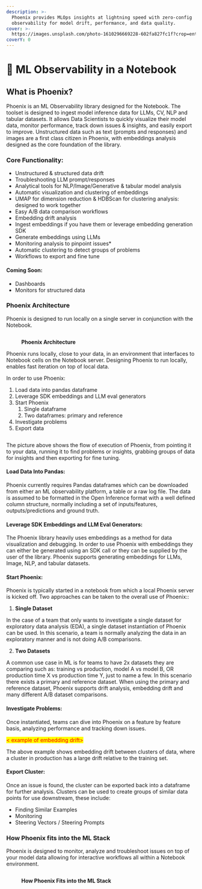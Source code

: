 ```yaml
---
description: >-
  Phoenix provides MLOps insights at lightning speed with zero-config
  observability for model drift, performance, and data quality.
cover: >-
  https://images.unsplash.com/photo-1610296669228-602fa827fc1f?crop=entropy&cs=tinysrgb&fm=jpg&ixid=MnwxOTcwMjR8MHwxfHNlYXJjaHw1fHxzcGFjZXxlbnwwfHx8fDE2NzkwOTMzODc&ixlib=rb-4.0.3&q=80
coverY: 0
---
```


# 🌟 ML Observability in a Notebook

## What is Phoenix?

Phoenix is an ML Observability library designed for the Notebook. The toolset is designed to ingest model inference data for LLMs, CV, NLP and tabular datasets. It allows Data Scientists to quickly visualize their model data, monitor performance, track down issues & insights, and easily export to improve. Unstructured data such as text (prompts and responses) and images are a first class citizen in Phoenix, with embeddings analysis designed as the core foundation of the library.&#x20;

### Core Functionality:

* Unstructured & structured data drift&#x20;
* Troubleshooting LLM prompt/responses
* Analytical tools for NLP/Image/Generative & tabular model analysis&#x20;
* Automatic visualization and clustering of embeddings
* UMAP for dimension reduction & HDBScan for clustering analysis: designed to work together
* Easy A/B data comparison workflows
* Embedding drift analysis
* Ingest embeddings if you have them or leverage embedding generation SDK
* Generate embeddings using LLMs&#x20;
* Monitoring analysis to pinpoint issues\*&#x20;
* Automatic clustering to detect groups of problems&#x20;
* Workflows to export and fine tune

#### Coming Soon:

* Dashboards
* Monitors for structured data

### Phoenix Architecture

Phoenix is designed to run locally on a single server in conjunction with the Notebook.&#x20;

<figure><img src="https://lh3.googleusercontent.com/JVbbKGB2DocrWGNum_xKVZMRVAb7c4oBcJFCL23M-diqMmerKUJKVU9ZvMLhtNTIa4RuwbcNLAr3ZSd5pku5iFw-nb9pdHF-myKWLdtAkBxFPWu2jFQ_6ugHfaMLwGUDGc-kln4It1qLyVmP6m005Tk" alt=""><figcaption><p><strong>Phoenix Architecture</strong></p></figcaption></figure>

Phoenix runs locally, close to your data, in an environment that interfaces to Notebook cells on the Notebook server. Designing Phoenix to run locally, enables fast iteration on top of local data. &#x20;

In order to use Phoenix:

1. Load data into pandas dataframe
2. Leverage SDK embeddings and LLM eval generators&#x20;
3. Start Phoenix
   1. Single dataframe
   2. Two dataframes: primary and reference&#x20;
4. Investigate problems
5. Export data

<figure><img src="https://lh3.googleusercontent.com/uzRSF5MXNsti1NVxbn82Pnsx-pPpFznpQyV8ZYofFr2maqc5KbmdAf2zQ1wmDMeVwB8n0quoqpNozuGjKFwwtEXjO45Q5fplz4Oo3CbdeAuP-UomkjFglxkFjVtGDjHnVZ_ZyQpDq7TmtX69Iwn9f4M" alt=""><figcaption></figcaption></figure>

The picture above shows the flow of execution of Phoenix, from pointing it to your data, running it to find problems or insights, grabbing groups of data for insights and then exporting for fine tuning.&#x20;

#### Load Data Into Pandas:

Phoenix currently requires Pandas dataframes which can be downloaded from either an ML observability platform, a table or a raw log file. The data is assumed to be formatted in the Open Inference format with a well defined column structure, normally including a set of inputs/features, outputs/predictions and ground truth.&#x20;

#### Leverage SDK Embeddings and LLM Eval Generators:

The Phoenix library heavily uses embeddings as a method for data visualization and debugging. In order to use Phoenix with embeddings they can either be generated using an SDK call or they can be supplied by the user of the library. Phoenix supports generating embeddings for LLMs, Image, NLP, and tabular datasets.&#x20;

#### Start Phoenix:

Phoenix is typically started in a notebook from which a local Phoenix server is kicked off. Two approaches can be taken to the overall use of Phoenix::

1. **Single Dataset**

In the case of a team that only wants to investigate a single dataset for exploratory data analysis (EDA), a single dataset instantiation of Phoenix can be used. In this scenario, a team is normally analyzing the data in an exploratory manner and is not doing A/B comparisons. &#x20;

2. **Two Datasets**

A common use case in ML is for teams to have 2x datasets they are comparing such as: training vs production, model A vs model B, OR production time X vs production time Y, just to name a few. In this scenario there exists a primary and reference dataset. When using the primary and reference dataset, Phoenix supports drift analysis, embedding drift and many different A/B dataset comparisons.&#x20;

#### Investigate Problems:

Once instantiated, teams can dive into Phoenix on a feature by feature basis, analyzing performance and tracking down issues.&#x20;

<mark style="color:red;">< example of embedding drift></mark>&#x20;

The above example shows embedding drift between clusters of data, where a cluster in production has a large drift relative to the training set.&#x20;

#### Export Cluster:

Once an issue is found, the cluster can be exported back into a dataframe for further analysis. Clusters can be used to create groups of similar data points for use downstream, these include:

* Finding Similar Examples&#x20;
* Monitoring&#x20;
* Steering Vectors / Steering Prompts

### How Phoenix fits into the ML Stack

Phoenix is designed to monitor, analyze and troubleshoot issues on top of your model data allowing for interactive workflows all within a Notebook environment.&#x20;

<figure><img src="https://lh5.googleusercontent.com/hpNMLyQQ5lpaHzrLuPUzRn_2i-IMySUpaXr6kumnaLXnzR_-tAvQtBtuumYf10FwAmnFyHT1riAgeP-cvc7xDDqMhMllZ4wl1SWrF5kNDuF7BBoqm9jtjRKh3aMVaI9MM6SDdBG_nwgM_kdltPaM_NE" alt=""><figcaption><p><strong>How Phoenix Fits into the ML Stack</strong></p></figcaption></figure>

